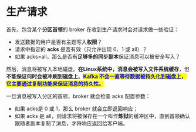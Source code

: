 # 生产请求

首先，包含某个**分区首领**的 broker 在收到生产请求时会对请求做一些验证：

* 发送数据的用户是否有主题写入**权限**？
* 请求中指定的 **acks** 是否有效（只允许出现 0、1 或 all）？
* 如果 acks=all，那么是否有**足够多的同步副本**保证消息可以被安全写入？

然后，消息将被写入本地磁盘。**在Linux系统中，消息会被写入文件系统缓存**，但**不能保证何时会被冲刷到磁盘上**。<mark style="color:blue;">**Kafka 不会一直等待数据被持久化到磁盘上，它主要通过复制功能来保证消息的持久性。**</mark>

一旦消息被写入分区的首领，broker 就会检查 acks 配置参数：

* 如果 acks是 0 或 1，那么 broker 就会立即返回响应；
* 如果 acks 是 all，则请求将被保存在一个叫作**炼狱**的缓冲区中，直到首领确认跟随者副本复制了消息，才将响应返回给客户端。
